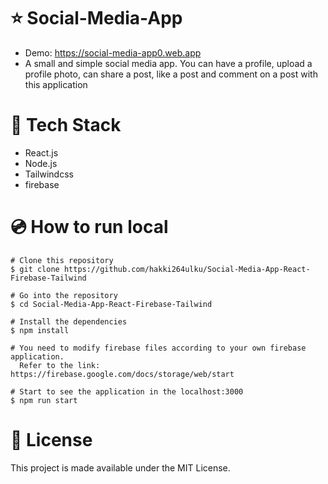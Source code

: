 # ⭐ Social-Media-App
* Demo: https://social-media-app0.web.app
* A small and simple social media app. You can have a profile, upload a profile photo, can share a post, like a post and comment on a post with this application

# 🚀 Tech Stack
* React.js
* Node.js
* Tailwindcss
* firebase

# 💿 How to run local
```
# Clone this repository
$ git clone https://github.com/hakki264ulku/Social-Media-App-React-Firebase-Tailwind

# Go into the repository
$ cd Social-Media-App-React-Firebase-Tailwind

# Install the dependencies
$ npm install

# You need to modify firebase files according to your own firebase application.
  Refer to the link: https://firebase.google.com/docs/storage/web/start

# Start to see the application in the localhost:3000
$ npm run start

```



# 📝 License
This project is made available under the MIT License.
